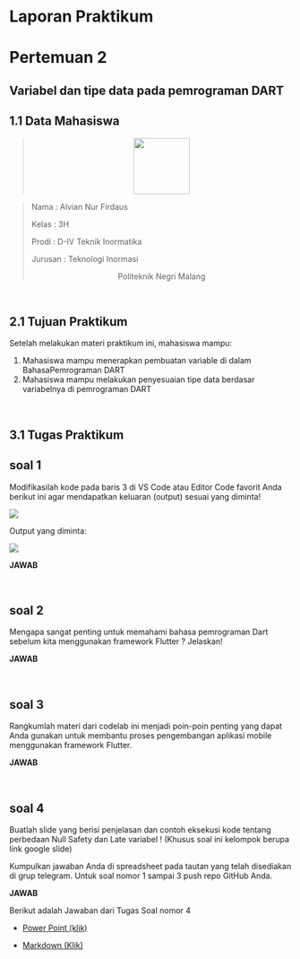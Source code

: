 # **Laporan Praktikum**
# **Pertemuan 2**
## **Variabel dan tipe data pada pemrograman DART**


## **1.1 Data Mahasiswa**
><center><img src = "docs/alvian.jpg" width ="100"></center>

><p>Nama : Alvian Nur Firdaus<p>
>Kelas : 3H<p>
>Prodi : D-IV Teknik Inormatika<p>
>Jurusan : Teknologi Inormasi<p>
><center> Politeknik Negri Malang</center> 

<br>

## 2.1 Tujuan Praktikum
Setelah melakukan materi praktikum ini, mahasiswa mampu:

1. Mahasiswa mampu menerapkan pembuatan variable di dalam BahasaPemrograman DART
2. Mahasiswa mampu melakukan penyesuaian tipe data berdasar variabelnya di pemrograman DART

<br>

## 3.1 Tugas Praktikum

## soal 1
Modifikasilah kode pada baris 3 di VS Code atau Editor Code favorit Anda berikut ini agar mendapatkan keluaran (output) sesuai yang diminta!<p>
    <img src = "docs/01.PNG"><p>
Output yang diminta:<p>
    <img src = "docs/02.PNG"><p>

**JAWAB**

<br>

## soal 2
Mengapa sangat penting untuk memahami bahasa pemrograman Dart sebelum kita menggunakan framework Flutter ? Jelaskan!

**JAWAB**

<br>

## soal 3
Rangkumlah materi dari codelab ini menjadi poin-poin penting yang dapat Anda gunakan untuk membantu proses pengembangan aplikasi mobile menggunakan framework Flutter.

**JAWAB**

<br>

## soal 4
Buatlah slide yang berisi penjelasan dan contoh eksekusi kode tentang perbedaan Null Safety dan Late variabel ! (Khusus soal ini kelompok berupa link google slide)

Kumpulkan jawaban Anda di spreadsheet pada tautan yang telah disediakan di grup telegram. Untuk soal nomor 1 sampai 3 push repo GitHub Anda.

**JAWAB**<p>
Berikut adalah Jawaban dari Tugas Soal nomor 4<p>
- [Power Point (klik)](https://www.canva.com/design/DAFtchccz5M/boMG7y_wubQaq-4roL2ouw/view?utm_content=DAFtchccz5M&utm_campaign=designshare&utm_medium=link&utm_source=publishsharelink)<p>
- [Markdown (Klik)](Laporan_Kelompok.md)<p>